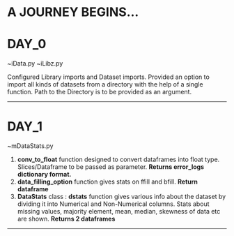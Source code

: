 A JOURNEY BEGINS...
===================================================================================================================================================================================
DAY_0
=====
~iData.py
~iLibz.py

Configured Library imports and Dataset imports.
Provided an option to import all kinds of datasets from a directory with the help of a single function.
Path to the Directory is to be provided as an argument.

-----------------------------------------------------------------------------------------------------------------------------------------------------------------------------------

DAY_1
=====
~mDataStats.py

1. **conv_to_float** function designed to convert dataframes into float type. Slices/Dataframe to be passed as parameter. __Returns error_logs dictionary format.__
2. **data_filling_option** function gives stats on ffill and bfill. __Return dataframe__
3. **DataStats** class : **dstats** function gives various info about the dataset by dividing it into Numerical and Non-Numerical columns. Stats about missing values, majority element, mean, median, skewness of data etc are shown. __Returns 2 dataframes__

-----------------------------------------------------------------------------------------------------------------------------------------------------------------------------------
